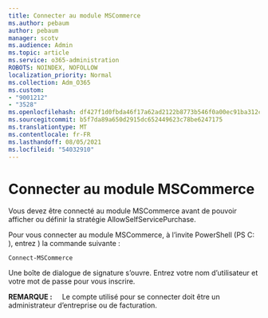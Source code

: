 ```yaml
---
title: Connecter au module MSCommerce
ms.author: pebaum
author: pebaum
manager: scotv
ms.audience: Admin
ms.topic: article
ms.service: o365-administration
ROBOTS: NOINDEX, NOFOLLOW
localization_priority: Normal
ms.collection: Adm_O365
ms.custom:
- "9001212"
- "3528"
ms.openlocfilehash: df427f1d0fbda46f17a62ad2122b8773b546f0a00ec91ba312c609e4a670870f
ms.sourcegitcommit: b5f7da89a650d2915dc652449623c78be6247175
ms.translationtype: MT
ms.contentlocale: fr-FR
ms.lasthandoff: 08/05/2021
ms.locfileid: "54032910"
---
```

# <a name="connect-to-the-mscommerce-module"></a>Connecter au module MSCommerce

Vous devez être connecté au module MSCommerce avant de pouvoir afficher ou définir la stratégie AllowSelfServicePurchase.  

Pour vous connecter au module MSCommerce, à l’invite PowerShell (PS C: ), entrez \) la commande suivante :

`Connect-MSCommerce`

Une boîte de dialogue de signature s’ouvre. Entrez votre nom d’utilisateur et votre mot de passe pour vous inscrire.

**REMARQUE :** &nbsp; &nbsp; Le compte utilisé pour se connecter doit être un administrateur d’entreprise ou de facturation.
